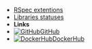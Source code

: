 <!-- - [Ruby Core](ruby-core)
- [Server](server)
- [Clients](clients) -->
- [RSpec extentions](rspec-extentions)
- [Libraries statuses](truemail-family)
- **Links**
- [![GitHub](https://icongram.jgog.in/simple/github.svg?color=808080&size=16)GitHub](https://github.com/truemail-rb)
- [![DockerHub](https://icongr.am/devicon/docker-plain-wordmark.svg?color=808080&size=16)DockerHub](https://hub.docker.com/u/truemail)
